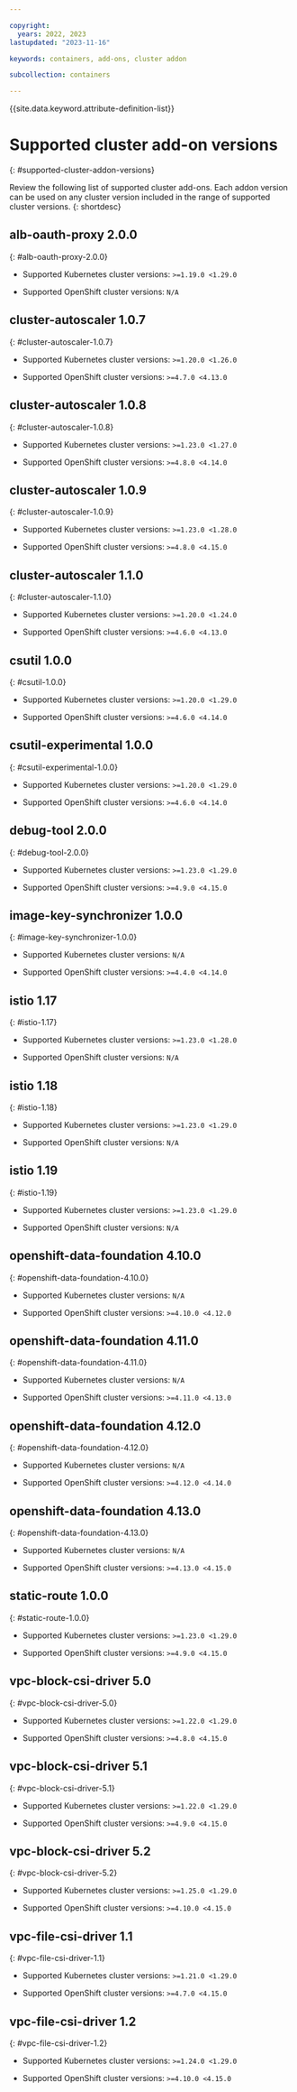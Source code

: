 ```yaml
---

copyright: 
  years: 2022, 2023
lastupdated: "2023-11-16"

keywords: containers, add-ons, cluster addon

subcollection: containers

---
```


{{site.data.keyword.attribute-definition-list}}

# Supported cluster add-on versions
{: #supported-cluster-addon-versions}

Review the following list of supported cluster add-ons. Each addon version can be used on any cluster version included in the range of supported cluster versions. 
{: shortdesc}




## alb-oauth-proxy 2.0.0 
{: #alb-oauth-proxy-2.0.0}

- Supported Kubernetes cluster versions: `>=1.19.0 <1.29.0`

- Supported OpenShift cluster versions:  `N/A` 



## cluster-autoscaler 1.0.7 
{: #cluster-autoscaler-1.0.7}

- Supported Kubernetes cluster versions: `>=1.20.0 <1.26.0`

- Supported OpenShift cluster versions: `>=4.7.0 <4.13.0`



## cluster-autoscaler 1.0.8 
{: #cluster-autoscaler-1.0.8}

- Supported Kubernetes cluster versions: `>=1.23.0 <1.27.0`

- Supported OpenShift cluster versions: `>=4.8.0 <4.14.0`



## cluster-autoscaler 1.0.9 
{: #cluster-autoscaler-1.0.9}

- Supported Kubernetes cluster versions: `>=1.23.0 <1.28.0`

- Supported OpenShift cluster versions: `>=4.8.0 <4.15.0`



## cluster-autoscaler 1.1.0 
{: #cluster-autoscaler-1.1.0}

- Supported Kubernetes cluster versions: `>=1.20.0 <1.24.0`

- Supported OpenShift cluster versions: `>=4.6.0 <4.13.0`



## csutil 1.0.0 
{: #csutil-1.0.0}

- Supported Kubernetes cluster versions: `>=1.20.0 <1.29.0`

- Supported OpenShift cluster versions: `>=4.6.0 <4.14.0`



## csutil-experimental 1.0.0 
{: #csutil-experimental-1.0.0}

- Supported Kubernetes cluster versions: `>=1.20.0 <1.29.0`

- Supported OpenShift cluster versions: `>=4.6.0 <4.14.0`



## debug-tool 2.0.0 
{: #debug-tool-2.0.0}

- Supported Kubernetes cluster versions: `>=1.23.0 <1.29.0`

- Supported OpenShift cluster versions: `>=4.9.0 <4.15.0`



## image-key-synchronizer 1.0.0 
{: #image-key-synchronizer-1.0.0}

- Supported Kubernetes cluster versions:  `N/A` 

- Supported OpenShift cluster versions: `>=4.4.0 <4.14.0`



## istio 1.17 
{: #istio-1.17}

- Supported Kubernetes cluster versions: `>=1.23.0 <1.28.0`

- Supported OpenShift cluster versions:  `N/A` 



## istio 1.18 
{: #istio-1.18}

- Supported Kubernetes cluster versions: `>=1.23.0 <1.29.0`

- Supported OpenShift cluster versions:  `N/A` 



## istio 1.19 
{: #istio-1.19}

- Supported Kubernetes cluster versions: `>=1.23.0 <1.29.0`

- Supported OpenShift cluster versions:  `N/A` 



## openshift-data-foundation 4.10.0 
{: #openshift-data-foundation-4.10.0}

- Supported Kubernetes cluster versions:  `N/A` 

- Supported OpenShift cluster versions: `>=4.10.0 <4.12.0`



## openshift-data-foundation 4.11.0 
{: #openshift-data-foundation-4.11.0}

- Supported Kubernetes cluster versions:  `N/A` 

- Supported OpenShift cluster versions: `>=4.11.0 <4.13.0`



## openshift-data-foundation 4.12.0 
{: #openshift-data-foundation-4.12.0}

- Supported Kubernetes cluster versions:  `N/A` 

- Supported OpenShift cluster versions: `>=4.12.0 <4.14.0`



## openshift-data-foundation 4.13.0 
{: #openshift-data-foundation-4.13.0}

- Supported Kubernetes cluster versions:  `N/A` 

- Supported OpenShift cluster versions: `>=4.13.0 <4.15.0`



## static-route 1.0.0 
{: #static-route-1.0.0}

- Supported Kubernetes cluster versions: `>=1.23.0 <1.29.0`

- Supported OpenShift cluster versions: `>=4.9.0 <4.15.0`



## vpc-block-csi-driver 5.0 
{: #vpc-block-csi-driver-5.0}

- Supported Kubernetes cluster versions: `>=1.22.0 <1.29.0`

- Supported OpenShift cluster versions: `>=4.8.0 <4.15.0`



## vpc-block-csi-driver 5.1 
{: #vpc-block-csi-driver-5.1}

- Supported Kubernetes cluster versions: `>=1.22.0 <1.29.0`

- Supported OpenShift cluster versions: `>=4.9.0 <4.15.0`



## vpc-block-csi-driver 5.2 
{: #vpc-block-csi-driver-5.2}

- Supported Kubernetes cluster versions: `>=1.25.0 <1.29.0`

- Supported OpenShift cluster versions: `>=4.10.0 <4.15.0`



## vpc-file-csi-driver 1.1 
{: #vpc-file-csi-driver-1.1}

- Supported Kubernetes cluster versions: `>=1.21.0 <1.29.0`

- Supported OpenShift cluster versions: `>=4.7.0 <4.15.0`



## vpc-file-csi-driver 1.2 
{: #vpc-file-csi-driver-1.2}

- Supported Kubernetes cluster versions: `>=1.24.0 <1.29.0`

- Supported OpenShift cluster versions: `>=4.10.0 <4.15.0`







